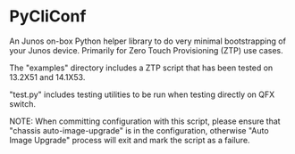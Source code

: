 # PyCliConf
An Junos on-box Python helper library to do very minimal bootstrapping of your Junos device. Primarily for Zero Touch Provisioning (ZTP) use cases. 

The "examples" directory includes a ZTP script that has been tested on 13.2X51 and 14.1X53.

"test.py" includes testing utilities to be run when testing directly on QFX switch.

NOTE: When committing configuration with this script, please ensure that "chassis auto-image-upgrade" is in the configuration, otherwise "Auto Image Upgrade" process will exit and mark the script as a failure.